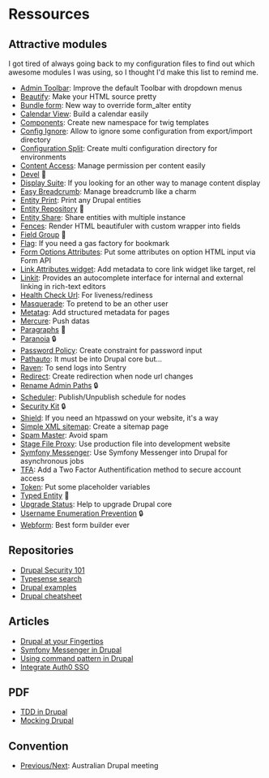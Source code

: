 # Ressources

## Attractive modules

I got tired of always going back to my configuration files to find out which awesome modules I was using, so I thought I'd make this list to remind me.

- [Admin Toolbar](https://www.drupal.org/project/admin_toolbar): Improve the default Toolbar with dropdown menus
- [Beautify](https://www.drupal.org/project/beautify): Make your HTML source pretty
- [Bundle form](https://www.drupal.org/project/bundle_form): New way to override form_alter entity
- [Calendar View](https://www.drupal.org/project/calendar_view): Build a calendar easily
- [Components](https://www.drupal.org/project/components): Create new namespace for twig templates
- [Config Ignore](https://www.drupal.org/project/config_ignore): Allow to ignore some configuration from export/import directory
- [Configuration Split](https://www.drupal.org/project/config_split): Create multi configuration directory for environments
- [Content Access](https://www.drupal.org/project/content_access): Manage permission per content easily
- [Devel](https://www.drupal.org/project/devel) :green_heart:
- [Display Suite](https://www.drupal.org/project/ds): If you looking for an other way to manage content display
- [Easy Breadcrumb](https://www.drupal.org/project/easy_breadcrumb): Manage breadcrumb like a charm
- [Entity Print](https://www.drupal.org/project/entity_print): Print any Drupal entities 
- [Entity Repository](https://www.drupal.org/project/entity_repository) :hammer:
- [Entity Share](https://www.drupal.org/project/entity_share): Share entities with multiple instance
- [Fences](https://www.drupal.org/project/fences): Render HTML beautifuler with custom wrapper into fields
- [Field Group](https://www.drupal.org/project/field_group) :green_heart:
- [Flag](https://www.drupal.org/project/flag): If you need a gas factory for bookmark
- [Form Options Attributes](https://www.drupal.org/project/form_options_attributes): Put some attributes on option HTML input via Form API
- [Link Attributes widget](https://www.drupal.org/project/link_attributes): Add metadata to core link widget like target, rel
- [Linkit](https://www.drupal.org/project/linkit): Provides an autocomplete interface for internal and external linking in rich-text editors
- [Health Check Url](https://www.drupal.org/project/health_check_url): For liveness/rediness
- [Masquerade](https://www.drupal.org/project/masquerade): To pretend to be an other user
- [Metatag](https://www.drupal.org/project/metatag): Add structured metadata for pages
- [Mercure](https://www.drupal.org/project/mercure): Push datas
- [Paragraphs](https://www.drupal.org/project/paragraphs) :green_heart:
- [Paranoia](https://www.drupal.org/project/paranoia) :lock:
- [Password Policy](https://www.drupal.org/project/password_policy): Create constraint for password input
- [Pathauto](https://www.drupal.org/project/pathauto): It must be into Drupal core but...
- [Raven](https://git.drupalcode.org/project/raven): To send logs into Sentry
- [Redirect](https://www.drupal.org/project/redirect): Create redirection when node url changes
- [Rename Admin Paths](https://www.drupal.org/project/rename_admin_paths) :lock:
- [Scheduler](https://www.drupal.org/project/scheduler): Publish/Unpublish schedule for nodes
- [Security Kit](https://www.drupal.org/project/seckit) :lock:
- [Shield](https://www.drupal.org/project/shield): If you need an htpasswd on your website, it's a way
- [Simple XML sitemap](https://www.drupal.org/project/simple_sitemap): Create a sitemap page
- [Spam Master](https://www.drupal.org/project/spammaster): Avoid spam
- [Stage File Proxy](https://www.drupal.org/project/stage_file_proxy): Use production file into development website
- [Symfony Messenger](https://www.drupal.org/project/symfony_messenger): Use Symfony Messenger into Drupal for asynchronous jobs
- [TFA](https://www.drupal.org/project/tfa): Add a Two Factor Authentification method to secure account access
- [Token](https://www.drupal.org/project/token): Put some placeholder variables
- [Typed Entity](https://www.drupal.org/project/typed_entity) :hammer:
- [Upgrade Status](https://www.drupal.org/project/upgrade_status): Help to upgrade Drupal core
- [Username Enumeration Prevention](https://www.drupal.org/project/username_enumeration_prevention) :lock:
- [Webform](https://www.drupal.org/project/webform): Best form builder ever

## Repositories

- [Drupal Security 101](https://gitlab.com/nicoloye/drupal-security-101)
- [Typesense search](https://github.com/lussoluca/typesense_drupal)
- [Drupal examples](https://git.drupalcode.org/project/examples)
- [Drupal cheatsheet](https://gist.github.com/cesarmiquel/48404d99c8f7d9f274705b7a601c5554)

## Articles
- [Drupal at your Fingertips](https://selwynpolit.github.io/d9book/)
- [Symfony Messenger in Drupal](https://www.previousnext.com.au/blog/symfony-messenger/post-8-symfony-messenger-in-drupal-core)
- [Using command pattern in Drupal](https://tech.sparkfabrik.com/en/blog/command_pattern_drupal/)
- [Integrate Auth0 SSO](https://www.specbee.com/blogs/how-to-integrate-auth0-single-sign-on-sso-in-drupal)

## PDF
- [TDD in Drupal](https://lisbon2018.drupaldays.org/sites/default/files/2018-07/tdd-test-driven-drupal.pdf)
- [Mocking Drupal](http://drupalcampohio.org/sites/default/files/slides/dco2015-mocking-drupal.pdf)

## Convention
- [Previous/Next](https://www.previousnext.com.au/blog): Australian Drupal meeting
